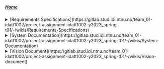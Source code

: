 ##### [Home](https://gitlab.stud.idi.ntnu.no/team_01-idatt1002/project-assignment-idatt1002-y2023_spring-t01/-/wikis/home)

<details>
<summary> [Requirements Specifications](https://gitlab.stud.idi.ntnu.no/team_01-idatt1002/project-assignment-idatt1002-y2023_spring-t01/-/wikis/Requirements-Specifications) </summary>

* [Domain Model](https://gitlab.stud.idi.ntnu.no/team_01-idatt1002/project-assignment-idatt1002-y2023_spring-t01/-/wikis/Domain-Model)
* [Use Case Diagrams](https://gitlab.stud.idi.ntnu.no/team_01-idatt1002/project-assignment-idatt1002-y2023_spring-t01/-/wikis/Use-Case-Diagrams)
* [Sequence Diagrams](https://gitlab.stud.idi.ntnu.no/team_01-idatt1002/project-assignment-idatt1002-y2023_spring-t01/-/wikis/Sequence-Diagrams)
* [Wireframes & Design](https://gitlab.stud.idi.ntnu.no/team_01-idatt1002/project-assignment-idatt1002-y2023_spring-t01/-/wikis/Wireframe-and-design)
* [Universial Design](https://gitlab.stud.idi.ntnu.no/team_01-idatt1002/project-assignment-idatt1002-y2023_spring-t01/-/wikis/Universial-Design)
* [Usability Tests](https://gitlab.stud.idi.ntnu.no/team_01-idatt1002/project-assignment-idatt1002-y2023_spring-t01/-/wikis/Usability-Tests)
   * [Technical Competence Level Definitions](https://gitlab.stud.idi.ntnu.no/team_01-idatt1002/project-assignment-idatt1002-y2023_spring-t01/-/wikis/Level-of-Technical-Competence-Definitions)
   * [Wireframes User Tests](https://gitlab.stud.idi.ntnu.no/team_01-idatt1002/project-assignment-idatt1002-y2023_spring-t01/-/wikis/Wireframes-User-Tests)
      * [Participant 01](https://gitlab.stud.idi.ntnu.no/team_01-idatt1002/project-assignment-idatt1002-y2023_spring-t01/-/wikis/WF-User-Test-Participant-01)
      * [Participant 02](https://gitlab.stud.idi.ntnu.no/team_01-idatt1002/project-assignment-idatt1002-y2023_spring-t01/-/wikis/WF-User-Test-Participant-02)
      * [Customer test 01](https://gitlab.stud.idi.ntnu.no/team_01-idatt1002/project-assignment-idatt1002-y2023_spring-t01/-/wikis/WF-User-Test-Customer-01)
   * [MVP User Tests](https://gitlab.stud.idi.ntnu.no/team_01-idatt1002/project-assignment-idatt1002-y2023_spring-t01/-/wikis/MVP-User-Tests)
      * [Participant 01](https://gitlab.stud.idi.ntnu.no/team_01-idatt1002/project-assignment-idatt1002-y2023_spring-t01/-/wikis/MVP-User-Test-Participant-01)
      * [Participant 02](https://gitlab.stud.idi.ntnu.no/team_01-idatt1002/project-assignment-idatt1002-y2023_spring-t01/-/wikis/MVP-User-Test-Participant-02)
      * [Participant 03](https://gitlab.stud.idi.ntnu.no/team_01-idatt1002/project-assignment-idatt1002-y2023_spring-t01/-/wikis/MVP-User-Test-Participant-03)
      * [Participant 04](https://gitlab.stud.idi.ntnu.no/team_01-idatt1002/project-assignment-idatt1002-y2023_spring-t01/-/wikis/MVP-User-Test-Participant-04)
      * [Participant 05](https://gitlab.stud.idi.ntnu.no/team_01-idatt1002/project-assignment-idatt1002-y2023_spring-t01/-/wikis/MVP-User-Test-Participant-05)
      * [Participant 06](https://gitlab.stud.idi.ntnu.no/team_01-idatt1002/project-assignment-idatt1002-y2023_spring-t01/-/wikis/MVP-User-Test-Participant-06)
      * [Customer test 01](https://gitlab.stud.idi.ntnu.no/team_01-idatt1002/project-assignment-idatt1002-y2023_spring-t01/-/wikis/MVP-User-Test-Customer-01)
   * [Final Product User Tests](https://gitlab.stud.idi.ntnu.no/team_01-idatt1002/project-assignment-idatt1002-y2023_spring-t01/-/wikis/Final-Product-User-Tests)
      * [Participant 01](https://gitlab.stud.idi.ntnu.no/team_01-idatt1002/project-assignment-idatt1002-y2023_spring-t01/-/wikis/Participant-01)
      * [Customer Test 01](https://gitlab.stud.idi.ntnu.no/team_01-idatt1002/project-assignment-idatt1002-y2023_spring-t01/-/wikis/Final-User-Test-Customer-01)

</details>

<details>
<summary> [System Documentation](https://gitlab.stud.idi.ntnu.no/team_01-idatt1002/project-assignment-idatt1002-y2023_spring-t01/-/wikis/System-Documentation) </summary>

* [Gitlab Pages](https://team_01-idatt1002.pages.stud.idi.ntnu.no/project-assignment-idatt1002-y2023_spring-t01/index.html)
* [Project Structure](https://gitlab.stud.idi.ntnu.no/team_01-idatt1002/project-assignment-idatt1002-y2023_spring-t01/-/wikis/Project-Structure)
* [Class Diagram](https://gitlab.stud.idi.ntnu.no/team_01-idatt1002/project-assignment-idatt1002-y2023_spring-t01/-/wikis/Class-Diagrams)
* [Persistence](https://gitlab.stud.idi.ntnu.no/team_01-idatt1002/project-assignment-idatt1002-y2023_spring-t01/-/wikis/Persistence)
* [Source Code](https://gitlab.stud.idi.ntnu.no/team_01-idatt1002/project-assignment-idatt1002-y2023_spring-t01/-/wikis/Source-Code)
* [Resources](https://gitlab.stud.idi.ntnu.no/team_01-idatt1002/project-assignment-idatt1002-y2023_spring-t01/-/wikis/Resources)
* [Installation Manual](https://gitlab.stud.idi.ntnu.no/team_01-idatt1002/project-assignment-idatt1002-y2023_spring-t01/-/wikis/Installation-Manual)
* [User Manual](https://gitlab.stud.idi.ntnu.no/team_01-idatt1002/project-assignment-idatt1002-y2023_spring-t01/-/wikis/User-Manual)
* [Unit Testing](https://gitlab.stud.idi.ntnu.no/team_01-idatt1002/project-assignment-idatt1002-y2023_spring-t01/-/wikis/Unit-Testing)

</details>

<details>
<summary> [Vision Document](https://gitlab.stud.idi.ntnu.no/team_01-idatt1002/project-assignment-idatt1002-y2023_spring-t01/-/wikis/Vision-document) </summary>
